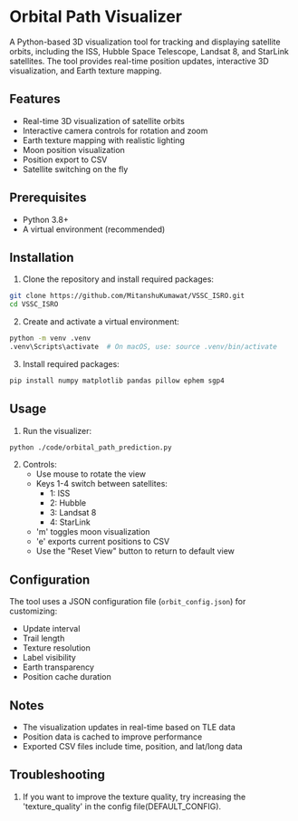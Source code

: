 # Orbital Path Visualizer

A Python-based 3D visualization tool for tracking and displaying satellite orbits, including the ISS, Hubble Space Telescope, Landsat 8, and StarLink satellites. The tool provides real-time position updates, interactive 3D visualization, and Earth texture mapping.

## Features

- Real-time 3D visualization of satellite orbits
- Interactive camera controls for rotation and zoom
- Earth texture mapping with realistic lighting
- Moon position visualization
- Position export to CSV
- Satellite switching on the fly

## Prerequisites

- Python 3.8+
- A virtual environment (recommended)

## Installation

1. Clone the repository and install required packages:
```bash
git clone https://github.com/MitanshuKumawat/VSSC_ISRO.git
cd VSSC_ISRO
```

2. Create and activate a virtual environment:
```bash
python -m venv .venv
.venv\Scripts\activate  # On macOS, use: source .venv/bin/activate
```

3. Install required packages:
```bash
pip install numpy matplotlib pandas pillow ephem sgp4
```

## Usage

1. Run the visualizer:
```bash
python ./code/orbital_path_prediction.py
```

2. Controls:
   - Use mouse to rotate the view
   - Keys 1-4 switch between satellites:
     - 1: ISS
     - 2: Hubble
     - 3: Landsat 8
     - 4: StarLink
   - 'm' toggles moon visualization
   - 'e' exports current positions to CSV
   - Use the "Reset View" button to return to default view

## Configuration

The tool uses a JSON configuration file (`orbit_config.json`) for customizing:
- Update interval
- Trail length
- Texture resolution
- Label visibility
- Earth transparency
- Position cache duration

## Notes

- The visualization updates in real-time based on TLE data
- Position data is cached to improve performance
- Exported CSV files include time, position, and lat/long data

## Troubleshooting

1. If you want to improve the texture quality, try increasing the 'texture_quality' in the config file(DEFAULT_CONFIG).
